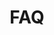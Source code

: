 ---
title: FAQ
layout: main_sidebar_left
url: de/faq

menu:
  main:
  
col_0: 
  - 30
  
col_1: 
  - 10
---